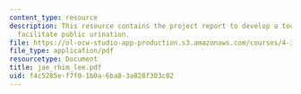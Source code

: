 ```yaml
---
content_type: resource
description: This resource contains the project report to develop a tool that would
  facilitate public urination.
file: https://ol-ocw-studio-app-production.s3.amazonaws.com/courses/4-370-interrogative-design-workshop-fall-2005/f4c5285ef7f01b0a6ba83a820f303c02_jae_rhim_lee.pdf
file_type: application/pdf
resourcetype: Document
title: jae_rhim_lee.pdf
uid: f4c5285e-f7f0-1b0a-6ba8-3a820f303c02
---
```


